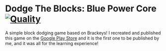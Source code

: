 # Dodge The Blocks: Blue Power Core [![Quality](https://app.codacy.com/project/badge/Grade/d843779ccc76494b9a9bbd11b8da3b1c)](https://www.codacy.com/manual/dentolos19/DodgeTheBlocks?utm_source=github.com&amp;utm_medium=referral&amp;utm_content=dentolos19/DodgeTheBlocks&amp;utm_campaign=Badge_Grade)

A simple block dodging game based on Brackeys! I recreated and published this game on the [Google Play Store](https://play.google.com/store/apps/details?id=com.aprodots.dodgetheblock) and it is the first one to be published by me, and it was all for the learning experience!